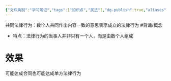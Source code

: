 ```yaml
---
{"文件类别":"学习笔记","tags":["知识点","民法"],"dg-publish":true,"aliases":["共同行为"],"permalink":"/学习笔记studyup/知识点cheese/共同法律行为/","dgPassFrontmatter":true,"created":"2024-10-13T17:06:54.916+08:00","updated":"2024-10-27T20:09:44.610+08:00"}
---
```


共同法律行为：数个人共同作出内容一致的意思表示成立的法律行为 #背诵/概念 
- 特点：法律行为的当事人并非只有一个人，而是由数个人组成
# 效果
可能达成合同也可能达成单方法律行为